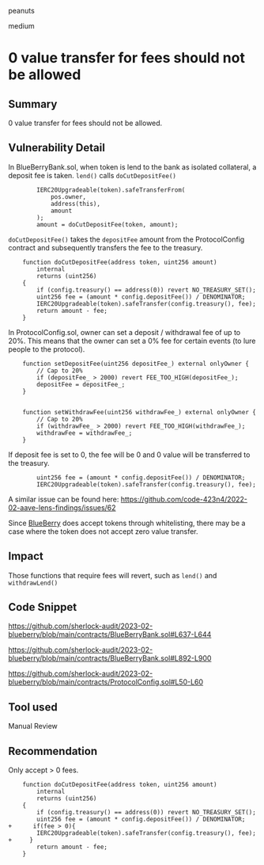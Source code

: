 peanuts

medium

# 0 value transfer for fees should not be allowed

## Summary

0 value transfer for fees should not be allowed.

## Vulnerability Detail

In BlueBerryBank.sol, when token is lend to the bank as isolated collateral, a deposit fee is taken. `lend()` calls `doCutDepositFee()`

```solidity
        IERC20Upgradeable(token).safeTransferFrom(
            pos.owner,
            address(this),
            amount
        );
        amount = doCutDepositFee(token, amount);
```

`doCutDepositFee()` takes the `depositFee` amount from the ProtocolConfig contract and subsequently transfers the fee to the treasury.

```solidity
    function doCutDepositFee(address token, uint256 amount)
        internal
        returns (uint256)
    {
        if (config.treasury() == address(0)) revert NO_TREASURY_SET();
        uint256 fee = (amount * config.depositFee()) / DENOMINATOR;
        IERC20Upgradeable(token).safeTransfer(config.treasury(), fee);
        return amount - fee;
    }
```

In ProtocolConfig.sol, owner can set a deposit / withdrawal fee of up to 20%. This means that the owner can set a 0% fee for certain events (to lure people to the protocol). 

```solidity
    function setDepositFee(uint256 depositFee_) external onlyOwner {
        // Cap to 20%
        if (depositFee_ > 2000) revert FEE_TOO_HIGH(depositFee_);
        depositFee = depositFee_;
    }


    function setWithdrawFee(uint256 withdrawFee_) external onlyOwner {
        // Cap to 20%
        if (withdrawFee_ > 2000) revert FEE_TOO_HIGH(withdrawFee_);
        withdrawFee = withdrawFee_;
    }
```

If deposit fee is set to 0, the fee will be 0 and 0 value will be transferred to the treasury.

```solidity
        uint256 fee = (amount * config.depositFee()) / DENOMINATOR;
        IERC20Upgradeable(token).safeTransfer(config.treasury(), fee);
```

A similar issue can be found here: https://github.com/code-423n4/2022-02-aave-lens-findings/issues/62

Since [BlueBerry](https://docs.blueberry.garden/earn/listing) does accept tokens through whitelisting, there may be a case where the token does not accept zero value transfer. 

## Impact

Those functions that require fees will revert, such as `lend()` and `withdrawLend()`

## Code Snippet

https://github.com/sherlock-audit/2023-02-blueberry/blob/main/contracts/BlueBerryBank.sol#L637-L644

https://github.com/sherlock-audit/2023-02-blueberry/blob/main/contracts/BlueBerryBank.sol#L892-L900

https://github.com/sherlock-audit/2023-02-blueberry/blob/main/contracts/ProtocolConfig.sol#L50-L60

## Tool used

Manual Review

## Recommendation

Only accept > 0 fees.

```solidity
    function doCutDepositFee(address token, uint256 amount)
        internal
        returns (uint256)
    {
        if (config.treasury() == address(0)) revert NO_TREASURY_SET();
        uint256 fee = (amount * config.depositFee()) / DENOMINATOR;
+      if(fee > 0){
        IERC20Upgradeable(token).safeTransfer(config.treasury(), fee);
+     }
        return amount - fee;
    }
```
